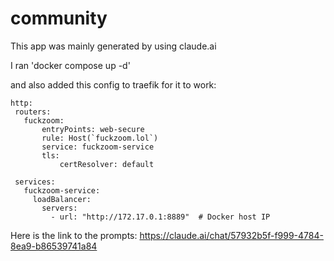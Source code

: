 # community
 This app was mainly generated by using claude.ai

 I ran 'docker compose up -d'

 and also added this config to traefik for it to work:

 ```
 http:
  routers:
    fuckzoom:
        entryPoints: web-secure
        rule: Host(`fuckzoom.lol`)
        service: fuckzoom-service
        tls:
            certResolver: default

  services:
    fuckzoom-service:
      loadBalancer:
        servers:
          - url: "http://172.17.0.1:8889"  # Docker host IP
 ```

 Here is the link to the prompts:
 https://claude.ai/chat/57932b5f-f999-4784-8ea9-b86539741a84